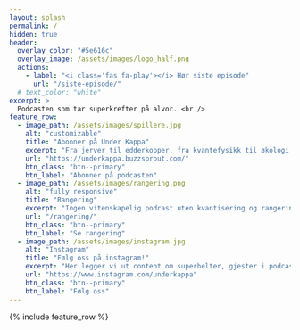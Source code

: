 ```yaml
---
layout: splash
permalink: /
hidden: true
header:
  overlay_color: "#5e616c"
  overlay_image: /assets/images/logo_half.png
  actions:
    - label: "<i class='fas fa-play'></i> Hør siste episode"
      url: "/siste-episode/"
  # text_color: "white"
excerpt: >  
  Podcasten som tar superkrefter på alvor. <br />
feature_row:
  - image_path: /assets/images/spillere.jpg
    alt: "customizable"
    title: "Abonner på Under Kappa"
    excerpt: "Fra jerver til edderkopper, fra kvantefysikk til økologi. Vi finnes på alle platformer: apple podcast, spotify, youtube, og din mors gamle, støvete grammofon."
    url: "https://underkappa.buzzsprout.com/"
    btn_class: "btn--primary"
    btn_label: "Abonner på podcasten"
  - image_path: /assets/images/rangering.png
    alt: "fully responsive"
    title: "Rangering"
    excerpt: "Ingen vitenskapelig podcast uten kvantisering og rangering. Vi gir superkreftene en score på KAPPE-skalaen, og rangerer dem mot hverandre."
    url: "/rangering/"
    btn_class: "btn--primary"
    btn_label: "Se rangering"
  - image_path: /assets/images/instagram.jpg
    alt: "Instagram"
    title: "Følg oss på instagram!"
    excerpt: "Her legger vi ut content om superhelter, gjester i podcasten, og bilder fra mediaopptredener. Still oss gjerne dine superheltspørsmål!"
    url: "https://www.instagram.com/underkappa"
    btn_class: "btn--primary"
    btn_label: "Følg oss"      
---
```


{% include feature_row %}